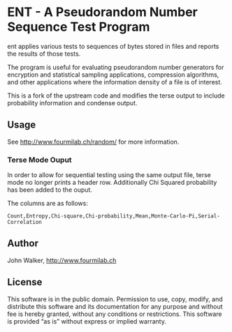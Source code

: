 # ENT - A Pseudorandom Number Sequence Test Program

ent applies various tests to sequences of bytes stored in files and reports the results of those tests.

The program is useful for evaluating pseudorandom number generators for encryption and statistical sampling applications, compression algorithms, and other applications where the information density of a file is of interest.

This is a fork of the upstream code and modifies the terse output to include probability information and condense output.

## Usage
See http://www.fourmilab.ch/random/ for more information.

### Terse Mode Ouput
In order to allow for sequential testing using the same output file, terse mode no longer prints a header row.  Additionally Chi Squared probability has been added to the ouput.

The columns are as follows:

`Count,Entropy,Chi-square,Chi-probability,Mean,Monte-Carlo-Pi,Serial-Correlation`

## Author 
John Walker, http://www.fourmilab.ch

## License
This software is in the public domain.
Permission to use, copy, modify, and distribute this software and its documentation for any purpose and without fee is hereby granted, without any conditions or restrictions.
This software is provided “as is” without express or implied warranty.
